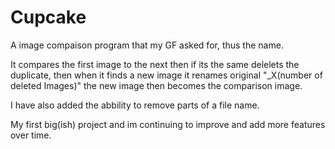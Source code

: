 # Cupcake
A image compaison program that my GF asked for, thus the name.

It compares the first image to the next then if its the same delelets the duplicate, then when it finds a new image it renames original "_X(number of deleted Images)" the new image then becomes the comparison image.

I have also added the abbility to remove parts of a file name.

My first big(ish) project and im continuing to improve and add more features over time.

